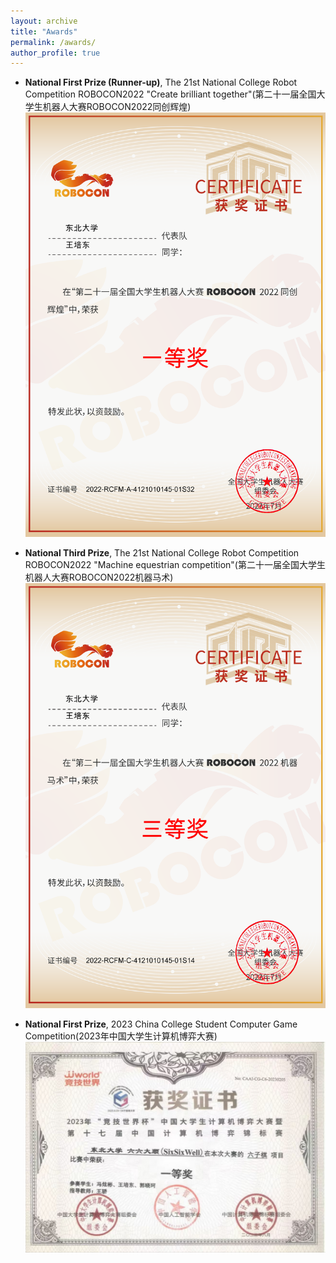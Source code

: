 ```yaml
---
layout: archive
title: "Awards"
permalink: /awards/
author_profile: true
---
```


- **National First Prize (Runner-up)**, The 21st National College Robot Competition ROBOCON2022 "Create brilliant together"(第二十一届全国大学生机器人大赛ROBOCON2022同创辉煌)
![award1](/images/award1.png)

- **National Third Prize**, The 21st National College Robot Competition ROBOCON2022 "Machine equestrian competition"(第二十一届全国大学生机器人大赛ROBOCON2022机器马术)
![award2](/images/award2.png)

- **National First Prize**, 2023 China College Student Computer Game Competition(2023年中国大学生计算机博弈大赛)
![award3](/images/award3.jpg)